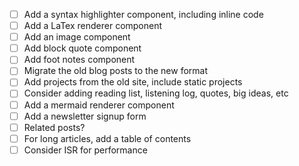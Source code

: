 - [ ] Add a syntax highlighter component, including inline code
- [ ] Add a LaTex renderer component
- [ ] Add an image component
- [ ] Add block quote component
- [ ] Add foot notes component
- [ ] Migrate the old blog posts to the new format
- [ ] Add projects from the old site, include static projects
- [ ] Consider adding reading list, listening log, quotes, big ideas, etc
- [ ] Add a mermaid renderer component
- [ ] Add a newsletter signup form
- [ ] Related posts?
- [ ] For long articles, add a table of contents
- [ ] Consider ISR for performance
